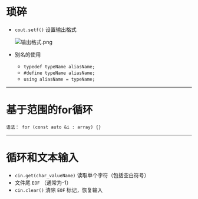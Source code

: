 # **琐碎**

- `cout.setf()` 设置输出格式

  ![输出格式.png](http://120.77.180.209/2022/03/07/a3c9207a09bd4.png)

- 别名的使用

  - `typedef typeName aliasName;`
  - `#define typeName aliasName;`
  - `using aliasName = typeName;`

---

# **基于范围的for循环**

    语法： for (const auto &i : array) {}

---

# **循环和文本输入**

- `cin.get(char_valueName)` 读取单个字符（包括空白符号）
- 文件尾 `EOF` （通常为-1）
- `cin.clear()` 清除 `EOF` 标记，恢复输入